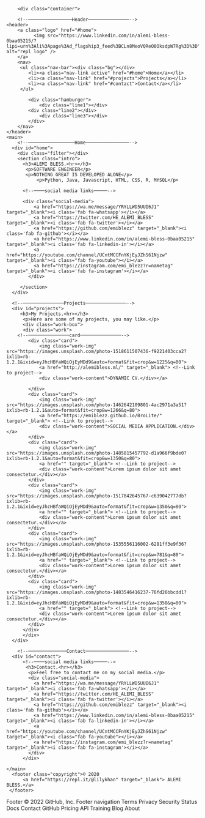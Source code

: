 
<html>
  <head>
      <meta charset="utf-8">
      <meta name="viewport" content="width=device-width">
      <title>ALEMI BLESS Portfolio site</title>
      <link href="style.css" rel="stylesheet" type="text/css" />
      <link rel="stylesheet" href="https://use.fontawesome.com/releases/v5.13.0/css/all.css">
      <link rel="icon" href="https://upload.wikimedia.org/wikipedia/commons/thumb/b/b2/Repl.it_logo.svg/220px-Repl.it_logo.png">
      <script src="https://ajax.googleapis.com/ajax/libs/jquery/3.5.1/jquery.min.js"></script>
      <script src="script.js"></script>
  </head>
    <body>
	  
        <div class="container">
	  
		<!--────────────────Header───────────────-->
	<header>
		<a class="logo" href="#home">
              <img src="https://www.linkedin.com/in/alemi-bless-0baa05215/?lipi=urn%3Ali%3Apage%3Ad_flagship3_feed%3BCLn8MeoVQReO0OksdpW7Rg%3D%3D" alt="repl logo" />
		</a>
		<nav>	
		 <ul class="nav-bar"><div class="bg"></div>
			<li><a class="nav-link active" href="#home">Home</a></li>
			<li><a class="nav-link" href="#projects">Projects</a></li>
			<li><a class="nav-link" href="#contact">Contact</a></li>
		 </ul>
			
			<div class="hamburger">
				<div class="line1"></div>
            <div class="line2"></div>
				<div class="line3"></div>
			</div>
		</nav>
	</header>
	<main>
		<!--─────────────────Home────────────────-->
	  <div id="home">
		<div class="filter"></div>
		<section class="intro">
		  <h3>ALEMI BLESS.<hr></h3>
		   <p>SOFTWARE ENGINEER</p>
		   <p>NOTHING GREAT IS DEVELOPED ALONE</p>
          	   <p>Python, Java, Javascript, HTML, CSS, R, MYSQL</p>
			  
		  <!--────social media links─────-->
			 
		  <div class="social-media">
			  <a href="https://wa.me/message/YRYLLWD5UUI6J1" target="_blank"><i class='fab fa-whatsapp'></i></a>
			  <a href="https://twitter.com/HE_ALEMI_BLESS" target="_blank"><i class='fab fa-twitter'></i></a>
			  <a href="https://github.com/emiblezz" target="_blank"><i class='fab fa-github'></i></a>
			  <a href="https://www.linkedin.com/in/alemi-bless-0baa05215" target="_blank"><i class='fab fa-linkedin-in'></i></a>
			  <a href="https://youtube.com/channel/UCntMCCFnYKjEyJZhS61Njzw" target="_blank"><i class="fab fa-youtube"></i></a>
			  <a href="https://instagram.com/emi_blezz?r=nametag" target="_blank"><i class='fab fa-instagram'></i></a>
		    </div>
			 
		 </section> 
	  </div>  
		
	  <!--───────────────Projects───────────────-->
	  <div id="projects"> 
		 <h3>My Projects.<hr></h3>
		  <p>Here are some of my projects, you may like.</p>
		  <div class="work-box">
		  <div class="work">
		<!--───────────────card───────────────-->
			<div class="card">
			    <img class="work-img" src="https://images.unsplash.com/photo-1518611507436-f9221403cca2?ixlib=rb-1.2.1&ixid=eyJhcHBfaWQiOjEyMDd9&auto=format&fit=crop&w=1225&q=80">
			    <a href="http://alemibless.ml/" target="_blank"> <!--Link to project-->
			    <div class="work-content">DYNAMIC CV.</div></a>	    
				
            </div>
			<div class="card">
			    <img class="work-img" src="https://images.unsplash.com/photo-1462642109801-4ac2971a3a51?ixlib=rb-1.2.1&auto=format&fit=crop&w=1266&q=80">
				<a href="https://emiblezz.github.io/BroLite/" target="_blank"> <!--Link to project-->
				<div class="work-content">SOCIAL MEDIA APPLICATION.</div></a>
            </div>
            <div class="card">
			    <img class="work-img" src="https://images.unsplash.com/photo-1485815457792-d1a966f9bde0?ixlib=rb-1.2.1&auto=format&fit=crop&w=1350&q=80">
				<a href="" target="_blank"> <!--Link to project-->
				<div class="work-content">Lorem ipsum dolor sit amet consectetur.</div></a>
            </div>
            <div class="card">
			    <img class="work-img" src="https://images.unsplash.com/photo-1517842645767-c639042777db?ixlib=rb-1.2.1&ixid=eyJhcHBfaWQiOjEyMDd9&auto=format&fit=crop&w=1350&q=80">
				<a href="" target="_blank"> <!--Link to project-->
				<div class="work-content">Lorem ipsum dolor sit amet consectetur.</div></a>
            </div> 
			<div class="card">
			    <img class="work-img" src="https://images.unsplash.com/photo-1535556116002-6281ff3e9f36?ixlib=rb-1.2.1&ixid=eyJhcHBfaWQiOjEyMDd9&auto=format&fit=crop&w=781&q=80">
				<a href="" target="_blank"> <!--Link to project-->
				<div class="work-content">Lorem ipsum dolor sit amet consectetur.</div></a>
            </div>
			<div class="card">
			    <img class="work-img" src="https://images.unsplash.com/photo-1483546416237-76fd26bbcdd1?ixlib=rb-1.2.1&ixid=eyJhcHBfaWQiOjEyMDd9&auto=format&fit=crop&w=1350&q=80">
				<a href="" target="_blank"> <!--Link to project-->
				<div class="work-content">Lorem ipsum dolor sit amet consectetur.</div></a>
            </div> 	  
		  </div>
		  </div>
	  </div>
		 
		<!--──────────────Contact────────────────-->
	  <div id="contact">
		  <!--────social media links─────-->
		   <h3>Contact.<hr></h3>
		    <p>Feel free to contact me on my social media.</p>
		    <div class="social-media">
			  <a href="https://wa.me/message/YRYLLWD5UUI6J1" target="_blank"><i class='fab fa-whatsapp'></i></a>
			  <a href="https://twitter.com/HE_ALEMI_BLESS" target="_blank"><i class='fab fa-twitter'></i></a>
			  <a href="https://github.com/emiblezz" target="_blank"><i class='fab fa-github'></i></a>
			  <a href="https://www.linkedin.com/in/alemi-bless-0baa05215" target="_blank"><i class='fab fa-linkedin-in'></i></a>
			  <a href="https://youtube.com/channel/UCntMCCFnYKjEyJZhS61Njzw" target="_blank"><i class="fab fa-youtube"></i></a>
			  <a href="https://instagram.com/emi_blezz?r=nametag" target="_blank"><i class='fab fa-instagram'></i></a>
		    </div>
		  </div>

	</main>
	  <footer class="copyright">© 2020 
		  <a href="https://repl.it/@lilykhan" target="_blank"> ALEMI BLESS.</a>
     </footer>
	  
  </div>
  <!--
  This script places a badge on your repl's full-browser view back to your repl's cover
  page. Try various colors for the theme: dark, light, red, orange, yellow, lime, green,
  teal, blue, blurple, magenta, pink!
  -->
  <script src="https://replit.com/public/js/replit-badge.js" theme="blue" defer></script>  
  </body>
</html>
Footer
© 2022 GitHub, Inc.
Footer navigation
Terms
Privacy
Security
Status
Docs
Contact GitHub
Pricing
API
Training
Blog
About

